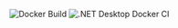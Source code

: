 ![Docker Build](https://github.com/alexonplus/WebFog/actions/workflows/docker-image.yml/badge.svg)
![.NET Desktop Docker CI](https://github.com/alexonplus/WebFog/actions/workflows/dotnet-desktop.yml/badge.svg)

